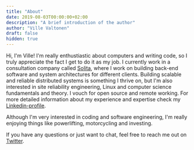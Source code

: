 ```yaml
---
title: "About"
date: 2019-08-03T00:00:00+02:00
description: "A brief introduction of the author"
author: "Ville Valtonen"
draft: false
hidden: true
---
```


Hi, I'm Ville! I'm really enthustiastic about computers and writing code, so I truly appreciate the fact I get to do it as my job. I currently work in a consultation company called [Solita](https://www.solita.fi/en), where I work on building back-end software and system architectures for different clients. Building scalable and reliable distributed systems is something I thrive on, but I'm also interested in site reliability engineering, Linux and computer science fundamentals and theory. I vouch for open source and remote working. For more detailed information about my experience and expertise check my [Linkedin-profile](https://linkedin.com/in/valtonenville1).

Although I'm very interested in coding and software engineering, I'm really enjoying things like powerlifting, motorcycling and investing.

If you have any questions or just want to chat, feel free to reach me out on [Twitter](https://twitter.com/villevalto).